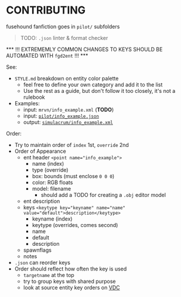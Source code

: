 # CONTRIBUTING

fusehound fanfiction goes in `pilot/` subfolders

> TODO: `.json` linter & format checker

*** !!! EXTREMEMLY COMMON CHANGES TO KEYS SHOULD BE AUTOMATED WITH `fgd2ent` !!! ***

See:
 * `STYLE.md` breakdown on entity color palette
   - feel free to define your own category and add it to the list
   - Use the rest as a guide, but don't follow it too closely, it's not a rulebook
 * Examples:
   - input: `mrvn/info_example.xml` (**TODO**)
   - input: [`pilot/info_example.json`](https://github.com/MRVN-radiant/MRVN-entities/blob/maste/pilot/info_example.json)
   - output: [`simulacrum/info_example.xml`](https://github.com/MRVN-radiant/MRVN-entities/blob/maste/simulacrum/info_example.ent)

Order:
 - Try to maintain order of `index` 1st, `override` 2nd
 - Order of Appearance
   * ent header
     `<point name="info_example">`
     - name (index)
     - type (override)
     - box: bounds (must enclose `0 0 0`)
     - color: RGB floats
     - model: filename
       * should add a TODO for creating a `.obj` editor model
   * ent description
   * keys
     `<keytype key="keyname" name="name" value="default">description</keytype>`
     - keyname (index)
     - keytype (overrides, comes second)
     - name
     - default
     - description
   * spawnflags
   * notes
 - `.json` can reorder keys
 - Order should reflect how often the key is used
   * `targetname` at the top
   * try to group keys with shared purpose
   * look at source entity key orders on [VDC](https://developer.valvesoftware.com/wiki/List_of_Team_Fortress_2_Entities)